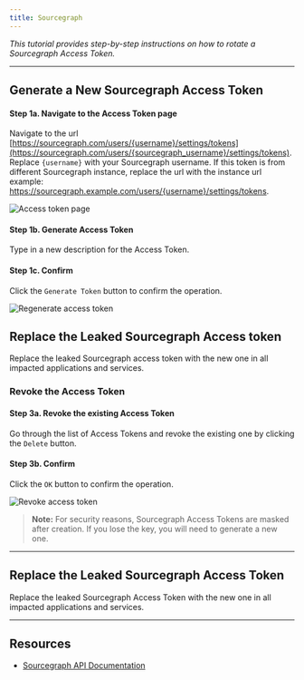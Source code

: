 ```yaml
---
title: Sourcegraph
---
```


*This tutorial provides step-by-step instructions on how to rotate a Sourcegraph Access Token.*

---

## Generate a New Sourcegraph Access Token

#### Step 1a. Navigate to the Access Token page
Navigate to the url [https://sourcegraph.com/users/{username}/settings/tokens](https://sourcegraph.com/users/{sourcegraph_username}/settings/tokens). Replace `{username}` with your Sourcegraph username. If this token is from different Sourcegraph instance, replace the url with the instance url example: https://sourcegraph.example.com/users/{username}/settings/tokens.

![Access token page](/images/sourcegraph/1.png)

#### Step 1b. Generate Access Token
Type in a new description for the Access Token.

#### Step 1c. Confirm
Click the `Generate Token` button to confirm the operation.

![Regenerate access token](/images/sourcegraph/3.png)

## Replace the Leaked Sourcegraph Access token
Replace the leaked Sourcegraph access token with the new one in all impacted applications and services.

### Revoke the Access Token
#### Step 3a. Revoke the existing Access Token
Go through the list of Access Tokens and revoke the existing one by clicking the `Delete` button.
#### Step 3b. Confirm
Click the `OK` button to confirm the operation.

![Revoke access token](/images/sourcegraph/2.png)

> **Note:** For security reasons, Sourcegraph Access Tokens are masked after creation. If you lose the key, you will need to generate a new one. 


---

## Replace the Leaked Sourcegraph Access Token
Replace the leaked Sourcegraph Access Token with the new one in all impacted applications and services.

---

## Resources
- [Sourcegraph API Documentation](https://docs.sourcegraph.com/api/graphql)

